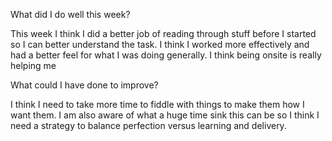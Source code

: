 What did I do well this week?

This week I think I did a better job of reading through stuff before I started so I can better understand the task. I think I worked more effectively and had a better feel for what I was doing generally. I think being onsite is really helping me

 What could I have done to improve?
 
I think I need to take more time to fiddle with things to make them how I want them. I am also aware of what a huge time sink this can be so I think I need a strategy to balance perfection versus learning and delivery. 